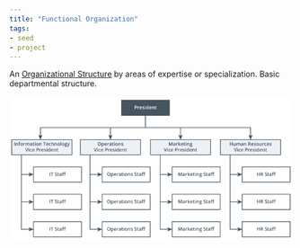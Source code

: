 ```yaml
---
title: "Functional Organization"
tags:
- seed
- project
---
```


An [Organizational Structure](notes/Organizational%20Structures.md) by areas of expertise or specialization. Basic departmental structure.

![Functional Organization](images/functional-org.png)